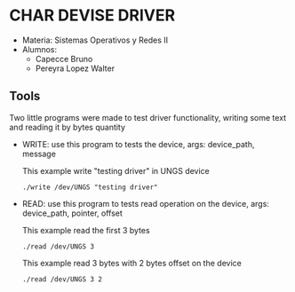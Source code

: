 # CHAR DEVISE DRIVER
* Materia: Sistemas Operativos y Redes II
* Alumnos: 
  - Capecce Bruno
  - Pereyra Lopez Walter
  
## Tools
Two little programs were made to test driver functionality, writing some text and reading it by bytes quantity
* WRITE: use this program to tests the device, args: device_path, message

  This example write "testing driver" in UNGS device

  ``./write /dev/UNGS "testing driver"``

  
* READ: use this program to tests read operation on the device, args: device_path, pointer, offset

  This example read the first 3 bytes
  
  ``./read /dev/UNGS 3``
  
  This example read 3 bytes with 2 bytes offset on the device
  
  ``./read /dev/UNGS 3 2``
  
  
  
